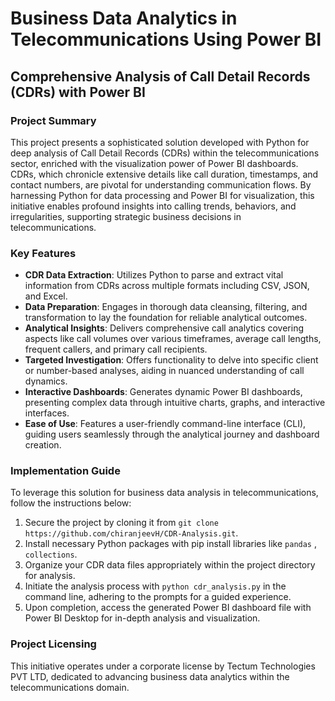 # Business Data Analytics in Telecommunications Using Power BI

## Comprehensive Analysis of Call Detail Records (CDRs) with Power BI

### Project Summary

This project presents a sophisticated solution developed with Python for deep analysis of Call Detail Records (CDRs) within the telecommunications sector, enriched with the visualization power of Power BI dashboards. CDRs, which chronicle extensive details like call duration, timestamps, and contact numbers, are pivotal for understanding communication flows. By harnessing Python for data processing and Power BI for visualization, this initiative enables profound insights into calling trends, behaviors, and irregularities, supporting strategic business decisions in telecommunications.

### Key Features

- **CDR Data Extraction**: Utilizes Python to parse and extract vital information from CDRs across multiple formats including CSV, JSON, and Excel.
- **Data Preparation**: Engages in thorough data cleansing, filtering, and transformation to lay the foundation for reliable analytical outcomes.
- **Analytical Insights**: Delivers comprehensive call analytics covering aspects like call volumes over various timeframes, average call lengths, frequent callers, and primary call recipients.
- **Targeted Investigation**: Offers functionality to delve into specific client or number-based analyses, aiding in nuanced understanding of call dynamics.
- **Interactive Dashboards**: Generates dynamic Power BI dashboards, presenting complex data through intuitive charts, graphs, and interactive interfaces.
- **Ease of Use**: Features a user-friendly command-line interface (CLI), guiding users seamlessly through the analytical journey and dashboard creation.

### Implementation Guide

To leverage this solution for business data analysis in telecommunications, follow the instructions below:

1. Secure the project by cloning it from `git clone https://github.com/chiranjeevH/CDR-Analysis.git`.
2. Install necessary Python packages with pip install libraries like `pandas` , ` collections`.
3. Organize your CDR data files appropriately within the project directory for analysis.
4. Initiate the analysis process with `python cdr_analysis.py` in the command line, adhering to the prompts for a guided experience.
5. Upon completion, access the generated Power BI dashboard file with Power BI Desktop for in-depth analysis and visualization.

### Project Licensing

This initiative operates under a corporate license by Tectum Technologies PVT LTD, dedicated to advancing business data analytics within the telecommunications domain.
